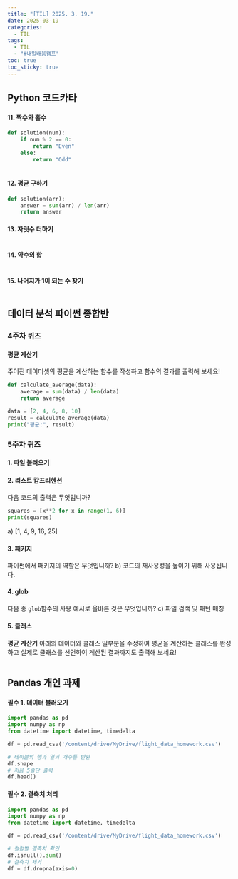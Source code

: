 ```yaml
---
title: "[TIL] 2025. 3. 19."
date: 2025-03-19
categories:
  - TIL
tags:
  - TIL
  - "#내일배움캠프"
toc: true
toc_sticky: true
---
```

## Python 코드카타

#### 11. 짝수와 홀수
```python
def solution(num):
    if num % 2 == 0:
        return "Even"
    else:
        return "Odd"
    
```

#### 12. 평균 구하기
```python
def solution(arr):
    answer = sum(arr) / len(arr)
    return answer 
```

#### 13. 자릿수 더하기
```python

```

#### 14. 약수의 합
```python

```

#### 15. 나머지가 1이 되는 수 찾기
```python

```


## 데이터 분석 파이썬 종합반

### 4주차 퀴즈
#### 평균 계산기

주어진 데이터셋의 평균을 계산하는 함수를 작성하고 함수의 결과를 출력해 보세요!
```python
def calculate_average(data):
	average = sum(data) / len(data)
	return average

data = [2, 4, 6, 8, 10]
result = calculate_average(data)
print("평균:", result)
```

### 5주차 퀴즈
#### 1. 파일 불러오기

#### 2. 리스트 캄프리헨션
다음 코드의 출력은 무엇입니까?
```python
squares = [x**2 for x in range(1, 6)]
print(squares)
```
a) \[1, 4, 9, 16, 25]

#### 3. 패키지
 파이썬에서 패키지의 역할은 무엇입니까?
 b) 코드의 재사용성을 높이기 위해 사용됩니다.
 
#### 4. glob
다음 중 ```glob```함수의 사용 예시로 올바른 것은 무엇입니까?
c) 파일 검색 및 패턴 매칭

#### 5. 클래스

**평균 계산기**
아래의 데이터와 클래스 일부분을 수정하여 평균을 계산하는 클래스를 완성하고 실제로 클래스를 선언하여 계산된 결과까지도 출력해 보세요!

```python

```


## Pandas 개인 과제

#### 필수 1. 데이터 불러오기
```python
import pandas as pd
import numpy as np
from datetime import datetime, timedelta

df = pd.read_csv('/content/drive/MyDrive/flight_data_homework.csv')

# 테이블의 행과 열의 개수를 반환
df.shape
# 처음 5줄만 출력
df.head()
```

#### 필수 2. 결측치 처리
```python
import pandas as pd
import numpy as np
from datetime import datetime, timedelta

df = pd.read_csv('/content/drive/MyDrive/flight_data_homework.csv')

# 컬럼별 결측치 확인
df.isnull().sum()
# 결측치 제거
df = df.dropna(axis=0)
```
